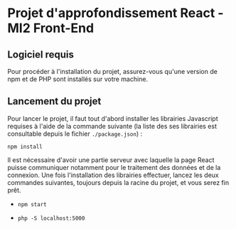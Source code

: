 # Projet d'approfondissement React - MI2 Front-End
## Logiciel requis

Pour procéder à l'installation du projet, assurez-vous qu'une version de npm et de PHP sont installés sur votre machine.


## Lancement du projet

Pour lancer le projet, il faut tout d'abord installer les librairies Javascript requises à l'aide de la commande suivante (la liste des ses librairies est consultable depuis le fichier `./package.json`) :

`npm install`

Il est nécessaire d'avoir une partie serveur avec laquelle la page React puisse communiquer notamment pour le traitement des données et de la connexion.
Une fois l'installation des librairies effectuer, lancez les deux commandes suivantes, toujours depuis la racine du projet, et vous serez fin prêt.

- `npm start`

- `php -S localhost:5000` 

